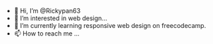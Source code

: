 - 👋 Hi, I’m @Rickypan63
- 👀 I’m interested in web design...
- 🌱 I’m currently learning responsive web design on freecodecamp.
- 📫 How to reach me ...

<!---
Rickypan63/Rickypan63 is a ✨ special ✨ repository because its `README.md` (this file) appears on your GitHub profile.
You can click the Preview link to take a look at your changes.
--->
